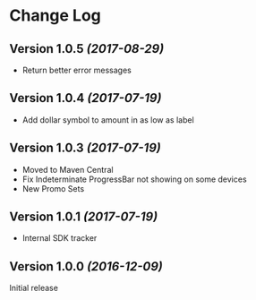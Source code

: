 Change Log
==========

Version 1.0.5 *(2017-08-29)*
----------------------------

  * Return better error messages

Version 1.0.4 *(2017-07-19)*
----------------------------

  * Add dollar symbol to amount in as low as label

Version 1.0.3 *(2017-07-19)*
----------------------------

  * Moved to Maven Central
  * Fix Indeterminate ProgressBar not showing on some devices
  * New Promo Sets

Version 1.0.1 *(2017-07-19)*
----------------------------

  * Internal SDK tracker


Version 1.0.0 *(2016-12-09)*
----------------------------

Initial release

